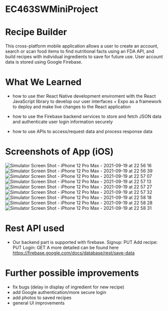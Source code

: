 # EC463SWMiniProject

# Recipe Builder
This cross-platform mobile application allows a user to create an account, search or scan food items to find nutritional facts using an FDA API, and build recipes with individual ingredients to save for future use. User account data is stored using Google Firebase. 

# What We Learned
- how to use ther React Native development enviroment with the React JavaScript library to develop our user interfaces + Expo as a framework to deploy and make live changes to the React application

- how to use the Firebase backend services to store and fetch JSON data and authenticate user login information securely 

- how to use APIs to access/request data and process response data

# Screenshots of App (iOS)
![Simulator Screen Shot - iPhone 12 Pro Max - 2021-09-19 at 22 56 16](https://user-images.githubusercontent.com/46791493/133953313-0d379194-dcb3-4dfb-99a3-0dfc352bbc98.png)
![Simulator Screen Shot - iPhone 12 Pro Max - 2021-09-19 at 22 56 39](https://user-images.githubusercontent.com/46791493/133953314-cabaa9ab-6731-4a2e-9c20-bba818844e26.png)
![Simulator Screen Shot - iPhone 12 Pro Max - 2021-09-19 at 22 57 07](https://user-images.githubusercontent.com/46791493/133953315-91ad1605-140d-4a60-946a-351d3cedadce.png)
![Simulator Screen Shot - iPhone 12 Pro Max - 2021-09-19 at 22 57 13](https://user-images.githubusercontent.com/46791493/133953316-9a90e81b-a8bb-4ec6-a6d4-4fae18405bcc.png)
![Simulator Screen Shot - iPhone 12 Pro Max - 2021-09-19 at 22 57 27](https://user-images.githubusercontent.com/46791493/133953318-f1ba5ba3-9dde-4fbf-b1c0-1b48f6863014.png)
![Simulator Screen Shot - iPhone 12 Pro Max - 2021-09-19 at 22 57 32](https://user-images.githubusercontent.com/46791493/133953320-48b6b964-e662-4eae-9f8f-c4b8b349b9e4.png)
![Simulator Screen Shot - iPhone 12 Pro Max - 2021-09-19 at 22 58 18](https://user-images.githubusercontent.com/46791493/133953321-1637911a-9d8a-4d91-90b8-f1283e718424.png)
![Simulator Screen Shot - iPhone 12 Pro Max - 2021-09-19 at 22 58 28](https://user-images.githubusercontent.com/46791493/133953322-71423c35-2ae4-413b-bd20-d2e8486c76c6.png)
![Simulator Screen Shot - iPhone 12 Pro Max - 2021-09-19 at 22 58 31](https://user-images.githubusercontent.com/46791493/133953323-bff4b97e-6abd-461c-aaf2-6869763cb516.png)
# Rest API used
- Our backend part is supported with firebase.
    Signup: PUT
    Add recipe: PUT
    Login: GET
    A more detailed can be found here https://firebase.google.com/docs/database/rest/save-data

# Further possible improvements

- fix bugs (delay in display of ingredient for new recipe)
- add Google authentication/more secure login
- add photos to saved recipes
- general UI improvements
